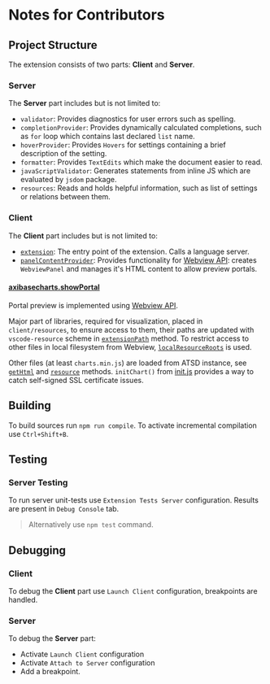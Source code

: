 # Notes for Contributors

## Project Structure

The extension consists of two parts: **Client** and **Server**.

### Server

The **Server** part includes but is not limited to:

* `validator`: Provides diagnostics for user errors such as spelling.
* `completionProvider`: Provides dynamically calculated completions, such as `for` loop which contains last declared `list` name.
* `hoverProvider`: Provides `Hovers` for settings containing a brief description of the setting.
* `formatter`: Provides `TextEdits` which make the document easier to read.
* `javaScriptValidator`: Generates statements from inline JS which are evaluated by `jsdom` package.
* `resources`: Reads and holds helpful information, such as list of settings or relations between them.

### Client

The **Client** part includes but is not limited to:

* [`extension`](client/src/extension.ts): The entry point of the extension. Calls a language server.
* [`panelContentProvider`](client/src/panelContentProvider.ts#L16): Provides functionality for [Webview API](https://code.visualstudio.com/api/extension-guides/webview): creates `WebviewPanel` and manages it's HTML content to allow preview portals.

#### [axibasecharts.showPortal](client/src/extension.ts#L119)

Portal preview is implemented using [Webview API](https://code.visualstudio.com/api/extension-guides/webview).

Major part of libraries, required for visualization, placed in `client/resources`, to ensure access to them, their paths are updated with `vscode-resource` scheme in [`extensionPath`](client/src/panelContentProvider.ts#L124) method. To restrict access to other files in local filesystem from Webview, [`localResourceRoots`](client/src/extension.ts#L134) is used.

Other files (at least `charts.min.js`) are loaded from ATSD instance, see [`getHtml`](client/src/panelContentProvider.ts#L131) and [`resource`](client/src/panelContentProvider.ts#L214) methods. `initChart()` from [init.js](client/resources/js/init.js) provides a way to catch self-signed SSL certificate issues.

## Building

To build sources run `npm run compile`.
To activate incremental compilation use `Ctrl+Shift+B`.

## Testing

### Server Testing

To run server unit-tests use `Extension Tests Server` configuration. Results are present in `Debug Console` tab.

> Alternatively use `npm test` command.

## Debugging

### Client

To debug the **Client** part use `Launch Client` configuration, breakpoints are handled.

### Server

To debug the **Server** part:

* Activate `Launch Client` configuration
* Activate `Attach to Server` configuration
* Add a breakpoint.